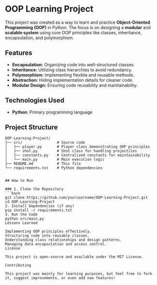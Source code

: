 # OOP Learning Project

This project was created as a way to learn and practice **Object-Oriented Programming (OOP)** in Python. The focus is on designing a **modular** and **scalable system** using core OOP principles like classes, inheritance, encapsulation, and polymorphism.

## Features

- **Encapsulation:** Organizing code into well-structured classes.
- **Inheritance:** Utilizing class hierarchies to avoid redundancy.
- **Polymorphism:** Implementing flexible and reusable methods.
- **Abstraction:** Hiding implementation details for cleaner code.
- **Modular Design:** Ensuring code reusability and maintainability.

## Technologies Used

- **Python**: Primary programming language

## Project Structure

```plaintext
OOP-Learning-Project/
├── src/                # Source code
│   ├── player.py       # Player class demonstrating OOP principles
│   ├── shot.py         # Shot class for handling projectiles
│   ├── constants.py    # Centralized constants for maintainability
│   └── main.py         # Main execution logic
├── README.md           # This file
└── requirements.txt    # Python dependencies


## How to Run

### 1. Clone the Repository
```bash
git clone https://github.com/yourusername/OOP-Learning-Project.git
cd OOP-Learning-Project
2. Install Dependencies (if any)
pip install -r requirements.txt
3. Run the Code
python src/main.py
Lessons Learned

Implementing OOP principles effectively.
Structuring code into reusable classes.
Understanding class relationships and design patterns.
Managing data encapsulation and access control.
License

This project is open-source and available under the MIT License.

Contributing

This project was mainly for learning purposes, but feel free to fork it, suggest improvements, or even add new features!